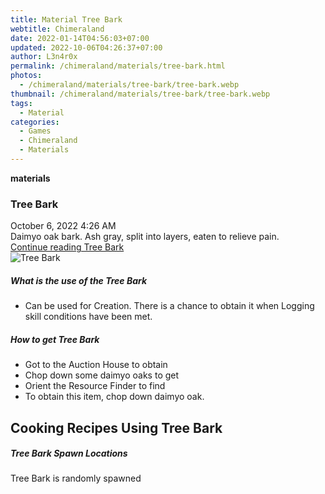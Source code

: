 ```yaml
---
title: Material Tree Bark
webtitle: Chimeraland
date: 2022-01-14T04:56:03+07:00
updated: 2022-10-06T04:26:37+07:00
author: L3n4r0x
permalink: /chimeraland/materials/tree-bark.html
photos:
  - /chimeraland/materials/tree-bark/tree-bark.webp
thumbnail: /chimeraland/materials/tree-bark/tree-bark.webp
tags:
  - Material
categories:
  - Games
  - Chimeraland
  - Materials
---
```


<section id="bootstrap-wrapper">
  <link
    rel="stylesheet"
    href="https://cdn.statically.io/gh/dimaslanjaka/Web-Manajemen/40ac3225/css/bootstrap-4.5-wrapper.css"
  />
  <div
    class="row g-0 border rounded overflow-hidden flex-md-row mb-4 shadow-sm position-relative"
  >
    <div class="col p-4 d-flex flex-column position-static">
      <strong class="d-inline-block mb-2 text-success">materials</strong>
      <h3 class="mb-0">Tree Bark</h3>
      <div class="mb-1 text-muted">October 6, 2022 4:26 AM</div>
      <div class="mb-2 border p-1">
        Daimyo oak bark. Ash gray, split into layers, eaten to relieve pain.
      </div>
      <a
        href="/chimeraland/materials/tree-bark.html"
        class="stretched-link d-none"
        >Continue reading Tree Bark</a
      >
    </div>
    <div class="col-auto d-none d-lg-block">
      <img
        src="/chimeraland/materials/tree-bark/tree-bark.webp"
        alt="Tree Bark"
      />
    </div>
  </div>
  <div class="row">
    <div class="col-lg-6 col-12 mb-2">
      <div class="card">
        <div class="card-body">
          <h5 class="card-title">What is the use of the Tree Bark</h5>
          <div class="card-text">
            <ul>
              <li>
                Can be used for Creation. There is a chance to obtain it when
                Logging skill conditions have been met.
              </li>
            </ul>
          </div>
        </div>
      </div>
    </div>
    <div class="col-lg-6 col-12 mb-2">
      <div class="card">
        <div class="card-body">
          <h5 class="card-title">How to get Tree Bark</h5>
          <div class="card-text">
            <ul>
              <li>Got to the Auction House to obtain</li>
              <li>Chop down some daimyo oaks to get</li>
              <li>Orient the Resource Finder to find</li>
              <li>To obtain this item, chop down daimyo oak.</li>
            </ul>
          </div>
        </div>
      </div>
    </div>
    <div class="col-12 mb-2">
      <h2 id="cookable">Cooking Recipes Using Tree Bark</h2>
    </div>
    <div class="col-12 mb-2">
      <h5>Tree Bark Spawn Locations</h5>
      <p>Tree Bark is randomly spawned</p>
    </div>
  </div>
</section>